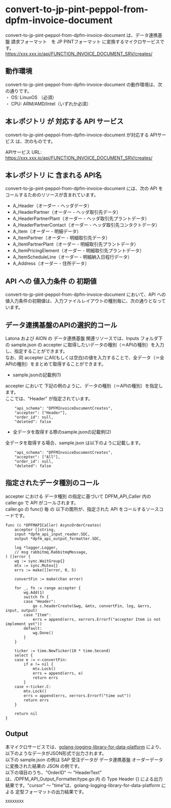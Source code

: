 # convert-to-jp-pint-peppol-from-dpfm-invoice-document

convert-to-jp-pint-peppol-from-dpfm-invoice-document は、データ連携基盤 請求フォーマット　を JP PINTフォーマット に変換するマイクロサービスです。  
https://xxx.xxx.io/api/FUNCTION_INVOICE_DOCUMENT_SRV/creates/

## 動作環境

convert-to-jp-pint-peppol-from-dpfm-invoice-document の動作環境は、次の通りです。  
・ OS: LinuxOS （必須）  
・ CPU: ARM/AMD/Intel（いずれか必須）  


## 本レポジトリ が 対応する API サービス
convert-to-jp-pint-peppol-from-dpfm-invoice-document が対応する APIサービス は、次のものです。

APIサービス URL: https://xxx.xxx.io/api/FUNCTION_INVOICE_DOCUMENT_SRV/creates/

## 本レポジトリ に 含まれる API名
convert-to-jp-pint-peppol-from-dpfm-invoice-document には、次の API をコールするためのリソースが含まれています。  

* A_Header（オーダー - ヘッダデータ）
* A_HeaderPartner（オーダー - ヘッダ取引先データ）
* A_HeaderPartnerPlant（オーダー - ヘッダ取引先プラントデータ）
* A_HeaderPartnerContact（オーダー - ヘッダ取引先コンタクトデータ）
* A_Item（オーダー - 明細データ）
* A_ItemPartner（オーダー - 明細取引先データ）
* A_ItemPartnerPlant（オーダー - 明細取引先プラントデータ）
* A_ItemPricingElement（オーダー - 明細取引先プラントデータ）
* A_ItemScheduleLine（オーダー - 明細納入日程行データ）
* A_Address（オーダー - 住所データ）

## API への 値入力条件 の 初期値
convert-to-jp-pint-peppol-from-dpfm-invoice-document において、API への値入力条件の初期値は、入力ファイルレイアウトの種別毎に、次の通りとなっています。  

## データ連携基盤のAPIの選択的コール

Latona および AION の データ連携基盤 関連リソースでは、Inputs フォルダ下の sample.json の accepter に取得したいデータの種別（＝APIの種別）を入力し、指定することができます。  
なお、同 accepter にAll(もしくは空白)の値を入力することで、全データ（＝全APIの種別）をまとめて取得することができます。  

* sample.jsonの記載例(1)  

accepter において 下記の例のように、データの種別（＝APIの種別）を指定します。  
ここでは、"Header" が指定されています。    
  
```
	"api_schema": "DPFMInvoiceDucumentCreates",
	"accepter": ["Header"],
	"order_id": null,
	"deleted": false
```
  
* 全データを取得する際のsample.jsonの記載例(2)  

全データを取得する場合、sample.json は以下のように記載します。  

```
	"api_schema": "DPFMInvoiceDucumentCreates",
	"accepter": ["All"],
	"order_id": null,
	"deleted": false
```

## 指定されたデータ種別のコール

accepter における データ種別 の指定に基づいて DPFM_API_Caller 内の caller.go で API がコールされます。  
caller.go の func() 毎 の 以下の箇所が、指定された API をコールするソースコードです。  

```
func (c *DPFMAPICaller) AsyncOrderCreates(
	accepter []string,
	input *dpfm_api_input_reader.SDC,
	output *dpfm_api_output_formatter.SDC,

	log *logger.Logger,
	// msg rabbitmq.RabbitmqMessage,
) []error {
	wg := sync.WaitGroup{}
	mtx := sync.Mutex{}
	errs := make([]error, 0, 5)

	convertFin := make(chan error)

	for _, fn := range accepter {
		wg.Add(1)
		switch fn {
		case "Header":
			go c.headerCreate(&wg, &mtx, convertFin, log, &errs, input, output)
		case "Item":
			errs = append(errs, xerrors.Errorf("accepter Item is not implement yet"))
		default:
			wg.Done()
		}
	}
    
	ticker := time.NewTicker(10 * time.Second)
	select {
	case e := <-convertFin:
		if e != nil {
			mtx.Lock()
			errs = append(errs, e)
			return errs
		}
	case <-ticker.C:
		mtx.Lock()
		errs = append(errs, xerrors.Errorf("time out"))
		return errs
	}

	return nil
}
```

## Output  
本マイクロサービスでは、[golang-logging-library-for-data-platform](https://github.com/latonaio/golang-logging-library-for-data-platform) により、以下のようなデータがJSON形式で出力されます。  
以下の sample.json の例は SAP 受注データが データ連携基盤 オーダーデータ に変換された結果の JSON の例です。  
以下の項目のうち、"OrderID" ～ "HeaderText" は、/DPFM_API_Output_Formatter/type.go 内 の Type Header {} による出力結果です。"cursor" ～ "time"は、golang-logging-library-for-data-platform による 定型フォーマットの出力結果です。  

```
XXXXXXXX
```
